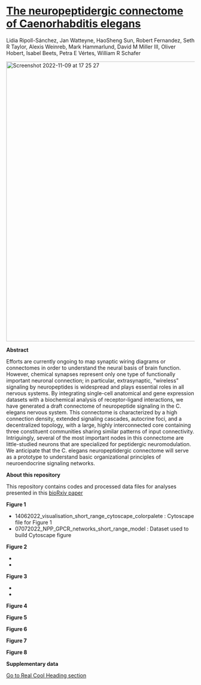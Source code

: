# [The neuropeptidergic connectome of Caenorhabditis elegans](https://www.biorxiv.org/content/10.1101/2022.10.30.514396v2.full)
Lidia Ripoll-Sánchez, Jan Watteyne,  HaoSheng Sun, Robert Fernandez,  Seth R Taylor, Alexis Weinreb, Mark Hammarlund, David M Miller III,  Oliver Hobert,  Isabel Beets, Petra E Vértes,  William R Schafer

<img width="748" alt="Screenshot 2022-11-09 at 17 25 27" src="https://user-images.githubusercontent.com/86192587/200898826-29f869e6-137e-45d5-a99d-5e8a5f7edeec.png">

**Abstract**

Efforts are currently ongoing to map synaptic wiring diagrams or connectomes in order to understand the neural basis of brain function. However, chemical synapses represent only one type of functionally important neuronal connection; in particular, extrasynaptic, “wireless” signaling by neuropeptides is widespread and plays essential roles in all nervous systems. By integrating single-cell anatomical and gene expression datasets with a biochemical analysis of receptor-ligand interactions, we have generated a draft connectome of neuropeptide signaling in the C. elegans nervous system. This connectome is characterized by a high connection density, extended signaling cascades, autocrine foci, and a decentralized topology, with a large, highly interconnected core containing three constituent communities sharing similar patterns of input connectivity. Intriguingly, several of the most important nodes in this connectome are little-studied neurons that are specialized for peptidergic neuromodulation. We anticipate that the C. elegans neuropeptidergic connectome will serve as a prototype to understand basic organizational principles of neuroendocrine signaling networks.

**About this repository**

This repository contains codes and processed data files for analyses presented in this [bioRxiv paper](https://www.biorxiv.org/content/10.1101/2022.10.30.514396v2.full)

**Figure 1**

* 14062022_visualisation_short_range_cytoscape_colorpalete : Cytoscape file for Figure 1 
* 07072022_NPP_GPCR_networks_short_range_model : Dataset used to build Cytoscape figure 

**Figure 2**

*
*

**Figure 3**

*
*

**Figure 4**

**Figure 5**

**Figure 6**

**Figure 7**

**Figure 8**

**Supplementary data**


[Go to Real Cool Heading section](#real-cool-heading)
